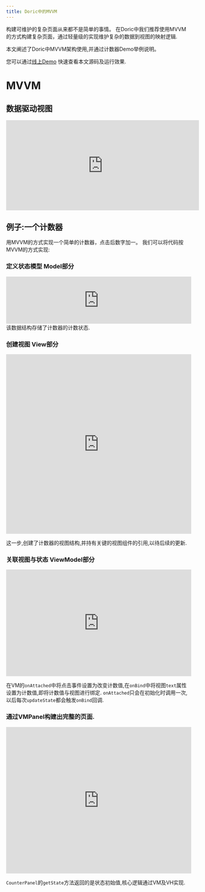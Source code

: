 ```yaml
---
title: Doric中的MVVM
---
```

构建可维护的复杂页面从来都不是简单的事情。
在Doric中我们推荐使用MVVM的方式构建复杂页面，通过轻量级的实现维护复杂的数据到视图的映射逻辑.

本文阐述了Doric中MVVM架构使用,并通过计数器Demo举例说明。

您可以通过[线上Demo](https://p.doric.pub/play/#example/Counter.ts) 快速查看本文源码及运行效果.

# MVVM
## 数据驱动视图

<iframe id="embed_dom" name="embed_dom" frameborder="0" style="display:block;width:525px; height:245px;" src="https://www.processon.com/embed/61370bab5653bb2d6d2decce"></iframe>

## 例子:一个计数器

用MVVM的方式实现一个简单的计数器，点击后数字加一。
我们可以将代码按MVVM的方式实现:

### 定义状态模型 Model部分

<iframe
  src="https://carbon.now.sh/embed?bg=rgba%28171%2C184%2C195%2C0%29&t=vscode&wt=none&l=application%2Ftypescript&ds=true&dsyoff=20px&dsblur=68px&wc=true&wa=true&pv=0px&ph=0px&ln=false&fl=1&fm=Hack&fs=14px&lh=133%25&si=false&es=2x&wm=false&code=interface%2520CountModel%2520%257B%250A%2520%2520count%253A%2520number%253B%250A%257D"
  style="width: 100%; height: 128px; border:0; transform: scale(1); overflow:hidden;"
  sandbox="allow-scripts allow-same-origin">
</iframe>
该数据结构存储了计数器的计数状态.


### 创建视图 View部分 

<iframe
  src="https://carbon.now.sh/embed?bg=rgba%28171%2C+184%2C+195%2C+1%29&t=vscode&wt=none&l=text%2Ftypescript-jsx&ds=true&dsyoff=20px&dsblur=68px&wc=true&wa=true&pv=0px&ph=2px&ln=false&fl=1&fm=Hack&fs=14px&lh=133%25&si=false&es=2x&wm=false&code=class%2520CounterView%2520extends%2520ViewHolder%2520%257B%250A%2520%2520number%21%253A%2520Text%253B%250A%2520%2520counter%21%253A%2520Text%253B%250A%2520%2520build%28root%253A%2520Group%29%2520%257B%250A%2520%2520%2520%2520vlayout%28%250A%2520%2520%2520%2520%2520%2520%255B%250A%2520%2520%2520%2520%2520%2520%2520%2520%28this.number%2520%253D%2520text%28%257B%250A%2520%2520%2520%2520%2520%2520%2520%2520%2520%2520textSize%253A%252040%252C%250A%2520%2520%2520%2520%2520%2520%2520%2520%257D%29%29%252C%250A%250A%2520%2520%2520%2520%2520%2520%2520%2520%28this.counter%2520%253D%2520text%28%257B%250A%2520%2520%2520%2520%2520%2520%2520%2520%2520%2520text%253A%2520%2522Click%2520To%2520Count%2522%252C%250A%2520%2520%2520%2520%2520%2520%2520%2520%2520%2520textSize%253A%252020%252C%250A%2520%2520%2520%2520%2520%2520%2520%2520%257D%29%29%252C%250A%2520%2520%2520%2520%2520%2520%255D%252C%250A%2520%2520%2520%2520%2520%2520%257B%250A%2520%2520%2520%2520%2520%2520%2520%2520layoutConfig%253A%2520layoutConfig%28%29.most%28%29%252C%250A%2520%2520%2520%2520%2520%2520%2520%2520gravity%253A%2520Gravity.Center%252C%250A%2520%2520%2520%2520%2520%2520%2520%2520space%253A%252020%252C%250A%2520%2520%2520%2520%2520%2520%257D%250A%2520%2520%2520%2520%29.in%28root%29%253B%250A%2520%2520%257D%250A%257D"
  style="width: 100%; height: 488px; border:0; transform: scale(1); overflow:hidden;"
  sandbox="allow-scripts allow-same-origin">
</iframe>

这一步,创建了计数器的视图结构,并持有关键的视图组件的引用,以待后续的更新.

### 关联视图与状态 ViewModel部分

<iframe
  src="https://carbon.now.sh/embed?bg=rgba%28171%2C+184%2C+195%2C+1%29&t=vscode&wt=none&l=text%2Ftypescript-jsx&ds=true&dsyoff=20px&dsblur=68px&wc=true&wa=true&pv=0px&ph=2px&ln=false&fl=1&fm=Hack&fs=14px&lh=133%25&si=false&es=2x&wm=false&code=class%2520CounterVM%2520extends%2520ViewModel%253CCountModel%252C%2520CounterView%253E%2520%257B%250A%2520%2520onAttached%28s%253A%2520CountModel%252C%2520vh%253A%2520CounterView%29%2520%257B%250A%2520%2520%2520%2520vh.counter.onClick%2520%253D%2520%28%29%2520%253D%253E%2520%257B%250A%2520%2520%2520%2520%2520%2520this.updateState%28%28state%29%2520%253D%253E%2520%257B%250A%2520%2520%2520%2520%2520%2520%2520%2520state.count%252B%252B%250A%2520%2520%2520%2520%2520%2520%257D%29%250A%2520%2520%2520%2520%257D%250A%2520%2520%257D%250A%2520%2520onBind%28s%253A%2520CountModel%252C%2520vh%253A%2520CounterView%29%2520%257B%250A%2520%2520%2520%2520vh.number.text%2520%253D%2520%2560%2524%257Bs.count%257D%2560%250A%2520%2520%257D%250A%257D"
  style="width: 100%; height: 290px; border:0; transform: scale(1); overflow:hidden;"
  sandbox="allow-scripts allow-same-origin">
</iframe>

在VM的`onAttached`中将点击事件设置为改变计数值,在`onBind`中将视图`text`属性设置为计数值,即将计数值与视图进行绑定.
`onAttached`只会在初始化时调用一次,以后每次`updateState`都会触发`onBind`回调.

### 通过VMPanel构建出完整的页面.

<iframe
  src="https://carbon.now.sh/embed?bg=rgba%28171%2C+184%2C+195%2C+1%29&t=vscode&wt=none&l=text%2Ftypescript-jsx&ds=true&dsyoff=20px&dsblur=68px&wc=true&wa=true&pv=0px&ph=2px&ln=false&fl=1&fm=Hack&fs=14px&lh=133%25&si=false&es=2x&wm=false&code=%2540Entry%250Aclass%2520CounterPanel%2520extends%2520VMPanel%253CCountModel%252C%2520CounterView%253E%257B%250A%250A%250A%2520%2520%2520%2520getViewHolderClass%28%29%2520%257B%250A%2520%2520%2520%2520%2520%2520%2520%2520return%2520CounterView%250A%2520%2520%2520%2520%257D%250A%250A%2520%2520%2520%2520getViewModelClass%28%29%2520%257B%250A%2520%2520%2520%2520%2520%2520%2520%2520return%2520CounterVM%250A%2520%2520%2520%2520%257D%250A%250A%2520%2520%2520%2520getState%28%29%253A%2520CountModel%2520%257B%250A%2520%2520%2520%2520%2520%2520%2520%2520return%2520%257B%250A%2520%2520%2520%2520%2520%2520%2520%2520%2520%2520%2520%2520count%253A%25200%250A%2520%2520%2520%2520%2520%2520%2520%2520%257D%250A%2520%2520%2520%2520%257D%250A%257D"
  style="width: 100%; height: 398px; border:0; transform: scale(1); overflow:hidden;"
  sandbox="allow-scripts allow-same-origin">
</iframe>

`CounterPanel`的`getState`方法返回的是状态初始值,核心逻辑通过VM及VH实现.